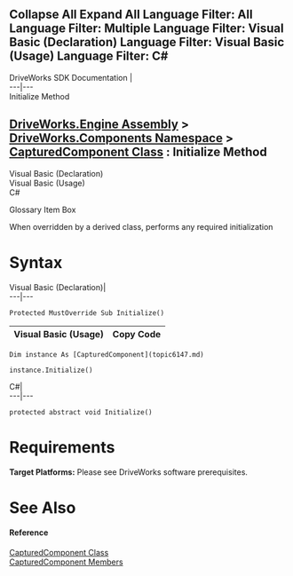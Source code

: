 Collapse All Expand All Language Filter: All  Language Filter: Multiple  Language Filter: Visual Basic (Declaration) Language Filter: Visual Basic (Usage) Language Filter: C#  
---  
DriveWorks SDK Documentation  |   
---|---  
Initialize Method   
  
[DriveWorks.Engine Assembly](topic2156.md) > [DriveWorks.Components Namespace](topic6089.md) > [CapturedComponent Class](topic6147.md) : Initialize Method  
---  
  
Visual Basic (Declaration)    
Visual Basic (Usage)    
C# 

Glossary Item Box

When overridden by a derived class, performs any required initialization 

# Syntax

Visual Basic (Declaration)|   
---|---  
      
    
    Protected MustOverride Sub Initialize()   
  
Visual Basic (Usage)| Copy Code  
---|---  
      
    
    Dim instance As [CapturedComponent](topic6147.md)
     
    instance.Initialize()  
  
C#|   
---|---  
      
    
    protected abstract void Initialize()  
  
# Requirements

**Target Platforms:** Please see DriveWorks software prerequisites.

# See Also

#### Reference

[CapturedComponent Class](topic6147.md)   
[CapturedComponent Members](topic6148.md)


